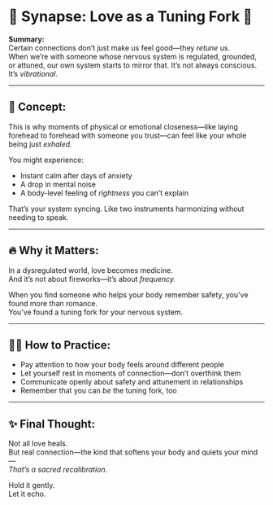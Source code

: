 # 🧠 Synapse: Love as a Tuning Fork 🎻

**Summary:**  
Certain connections don’t just make us feel good—they *retune* us.  
When we’re with someone whose nervous system is regulated, grounded, or attuned, our own system starts to mirror that. It’s not always conscious. It’s *vibrational*.

---

## 🌊 Concept:

This is why moments of physical or emotional closeness—like laying forehead to forehead with someone you trust—can feel like your whole being just *exhaled.*

You might experience:

- Instant calm after days of anxiety  
- A drop in mental noise  
- A body-level feeling of *rightness* you can’t explain

That’s your system syncing. Like two instruments harmonizing without needing to speak.

---

## 🔥 Why it Matters:

In a dysregulated world, love becomes medicine.  
And it’s not about fireworks—it’s about *frequency.*

When you find someone who helps your body remember safety, you’ve found more than romance.  
You’ve found a tuning fork for your nervous system.

---

## 🧘‍♂️ How to Practice:

- Pay attention to how your body feels around different people  
- Let yourself rest in moments of connection—don’t overthink them  
- Communicate openly about safety and attunement in relationships  
- Remember that you can *be* the tuning fork, too

---

## ✨ Final Thought:

Not all love heals.  
But real connection—the kind that softens your body and quiets your mind—  
*That’s a sacred recalibration.*

Hold it gently.  
Let it echo.